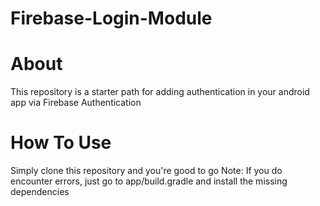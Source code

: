 # Firebase-Login-Module
# About
This repository is a starter path for adding authentication in your android app via Firebase Authentication
# How To Use
Simply clone this repository and you're good to go
Note: If you do encounter errors, just go to app/build.gradle and install the missing dependencies
